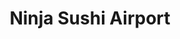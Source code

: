 ---
layout: place
title: Ninja Sushi Airport
permalink: /hawaii/honolulu/ninja-sushi-airport.html
stateAbbr: HI
stateName: Hawaii
cityName: Honolulu
seo:
  type: restaurant
  links: null
place_id: ChIJPX0LcqhvAHwRBW834junYMM
photos:
  - name: >-
      places/ChIJPX0LcqhvAHwRBW834junYMM/photos/AeeoHcKt_Pxn7XrMxZohqrAuR2WlM1MzCI5JTQ4cVHW1CYGlsRte_b7orSnFfsJ2LxKOxnBz5Pwwfv334hFW-IlNB56Ah9qTTt91V21ZCS0dHnqCac4PAqUJYwk0hr_s8VIRJkQunYNJewC_AfJQKIurHgulNqqs32LQvCEwv2h13Eb7wBVTfvqq5QB7HVc6MBSpg9UpOqwTmTA7u7qncasghU2rK_6w3JroldXo99qc33_MamjJ-ajZUajRxgzB1WDkXUaGYIxbejgTZSt7VQT1JMzknotHcePL3Vuyn1V8pfEGYA
    widthPx: 680
    heightPx: 451
    authorAttributions:
      - displayName: Ninja Sushi Airport
        uri: https://maps.google.com/maps/contrib/112696236164025232254
        photoUri: >-
          https://lh3.googleusercontent.com/a-/ALV-UjXkNj7rZBKSmXdYkyxssazoK44vag6TH2HtMy1WLwyqWroGdgtI=s100-p-k-no-mo
    flagContentUri: >-
      https://www.google.com/local/imagery/report/?cb_client=maps_api_places.places_api&image_key=!1e10!2sAF1QipNecrvbVr9JL3PObuFFC2r04FFZAW1KAalr-y7M&hl=en-US
    googleMapsUri: >-
      https://www.google.com/maps/place//data=!3m4!1e2!3m2!1sAF1QipNecrvbVr9JL3PObuFFC2r04FFZAW1KAalr-y7M!2e10!4m2!3m1!1s0x7c006fa8720b7d3d:0xc360a73be2376f05
  - name: >-
      places/ChIJPX0LcqhvAHwRBW834junYMM/photos/AeeoHcJtJtZaYZwkXsQwVXeN_Az87RSRIjd74VYIr6evk7svNDt9EeGd-dZpDLCdomF0XnbuGYeqwmICNO2Nlk5vasXqFxOETvNhWUPuKi0_oHXFNTxMjzPwc5jpGJORMw3ozExaNJr9ez_JCWe1f7tuaZK81-BHmAzyTNGNOvTlGu5yqxnpfAMuFF1ADADbhOh9sZD2h7EtLBqsMjzuP9aMUi73HjY_seY143cIgaQZ1IFn-7uJpvZe5zzOcs607cQuovuyqWFq5l38uM5pJefcrEaWREmJyzqqIzSDNwR0McOFmQ
    widthPx: 1024
    heightPx: 684
    authorAttributions:
      - displayName: Ninja Sushi Airport
        uri: https://maps.google.com/maps/contrib/112696236164025232254
        photoUri: >-
          https://lh3.googleusercontent.com/a-/ALV-UjXkNj7rZBKSmXdYkyxssazoK44vag6TH2HtMy1WLwyqWroGdgtI=s100-p-k-no-mo
    flagContentUri: >-
      https://www.google.com/local/imagery/report/?cb_client=maps_api_places.places_api&image_key=!1e10!2sAF1QipMwyvWwb0-79QtzbCGMEO3GrlCCWbFs6vsb61qj&hl=en-US
    googleMapsUri: >-
      https://www.google.com/maps/place//data=!3m4!1e2!3m2!1sAF1QipMwyvWwb0-79QtzbCGMEO3GrlCCWbFs6vsb61qj!2e10!4m2!3m1!1s0x7c006fa8720b7d3d:0xc360a73be2376f05
  - name: >-
      places/ChIJPX0LcqhvAHwRBW834junYMM/photos/AeeoHcKqgXmcs_Xi6qTLDCAxQ8mEW4z94YE0PLp19fKteNqemWjLsYdiXQ7J2j6i9dpgdG-diKgOAsRPNVBIGmxVed6W1cYLfccrBN1fX4uH8El-zJhTO8ScF7Q_C29ew2nNEFPo7yi-OYBgRCIFLOoaeIUgMUsDfPnxQpFYPUiMPEDA48Tr1L6Zsb2Uzcp10J85O2-9l1fSzLJfYPoc1HWjk-11gKOzPuk0X9xBI3VTXJAzo0TQp9oYm91RBTuefdUqhV4-4NOgQ-2t00hmIUFZjjAz6ppWJhBcwFGDRCZMcHBg4A
    widthPx: 1024
    heightPx: 684
    authorAttributions:
      - displayName: Ninja Sushi Airport
        uri: https://maps.google.com/maps/contrib/112696236164025232254
        photoUri: >-
          https://lh3.googleusercontent.com/a-/ALV-UjXkNj7rZBKSmXdYkyxssazoK44vag6TH2HtMy1WLwyqWroGdgtI=s100-p-k-no-mo
    flagContentUri: >-
      https://www.google.com/local/imagery/report/?cb_client=maps_api_places.places_api&image_key=!1e10!2sAF1QipMYSLNW0_j7jZWbXnjqvFYHSoQheqOAOamWhLV2&hl=en-US
    googleMapsUri: >-
      https://www.google.com/maps/place//data=!3m4!1e2!3m2!1sAF1QipMYSLNW0_j7jZWbXnjqvFYHSoQheqOAOamWhLV2!2e10!4m2!3m1!1s0x7c006fa8720b7d3d:0xc360a73be2376f05
  - name: >-
      places/ChIJPX0LcqhvAHwRBW834junYMM/photos/AeeoHcKf64lRcFeRy6pCs-KPJUlQGqk4hGB2qDnDuED0nQP6QKu4Wpg5WMH-_E7XMul7qUneZp3P4eafVnmxBLrgo4eOrk4VcPP-pZLxCbk_RtQkiMpR8J3CRDMOO8suBhu626Roju2T1X0Wy9S_VQwSgLw3nwARuoLonPAmshVfy-3DC7HqqDKLj3KBOxl3jBgR_UwwrXcWFQMTw6Cw5tFS9EQVZxYxWA8Hzma6nydex6aAintm_Y5WjoQgKlbpipVR5DZnhyxDSR8wsWeA0-_LD7333C2kyvB_pbXwYOAk8IN1Cg
    widthPx: 1024
    heightPx: 684
    authorAttributions:
      - displayName: Ninja Sushi Airport
        uri: https://maps.google.com/maps/contrib/112696236164025232254
        photoUri: >-
          https://lh3.googleusercontent.com/a-/ALV-UjXkNj7rZBKSmXdYkyxssazoK44vag6TH2HtMy1WLwyqWroGdgtI=s100-p-k-no-mo
    flagContentUri: >-
      https://www.google.com/local/imagery/report/?cb_client=maps_api_places.places_api&image_key=!1e10!2sAF1QipPjUWRO4SyKb8MUIFAfSHsOBarOhKWj5ANUKQDN&hl=en-US
    googleMapsUri: >-
      https://www.google.com/maps/place//data=!3m4!1e2!3m2!1sAF1QipPjUWRO4SyKb8MUIFAfSHsOBarOhKWj5ANUKQDN!2e10!4m2!3m1!1s0x7c006fa8720b7d3d:0xc360a73be2376f05
  - name: >-
      places/ChIJPX0LcqhvAHwRBW834junYMM/photos/AeeoHcLJf4kxripAAQm2R2XFfQ99lGJgQZ9Jgw7MqoFDJ0IISvlsrgJ_T48u4tPrIyDSOJ5nDcyOb8ncWsAyCWXnWqCN-cKpgamWLnWblemT7A-Tx9pALemjAThLAokTGE1lcDn_Fjv7uzdQvU8UsZUazJTbfKuG_rcEA_xipgThnyWKrb4S5Sl_HfB4zzbpmPNIWkhKtOT39qsEZ4Kf72V-5YlYgVv8dTgZN1V2xHIjJTvk7zotzj5oE5FFqovz7g0zO2tGZU2qeUyrhozdQYStFhGVVMaq0-tPl5IijiN7nm7_Lw
    widthPx: 367
    heightPx: 417
    authorAttributions:
      - displayName: Ninja Sushi Airport
        uri: https://maps.google.com/maps/contrib/112696236164025232254
        photoUri: >-
          https://lh3.googleusercontent.com/a-/ALV-UjXkNj7rZBKSmXdYkyxssazoK44vag6TH2HtMy1WLwyqWroGdgtI=s100-p-k-no-mo
    flagContentUri: >-
      https://www.google.com/local/imagery/report/?cb_client=maps_api_places.places_api&image_key=!1e10!2sAF1QipPncI-miBTe94ilL-fEVP5tZdVIKKouf_QGQQnw&hl=en-US
    googleMapsUri: >-
      https://www.google.com/maps/place//data=!3m4!1e2!3m2!1sAF1QipPncI-miBTe94ilL-fEVP5tZdVIKKouf_QGQQnw!2e10!4m2!3m1!1s0x7c006fa8720b7d3d:0xc360a73be2376f05
  - name: >-
      places/ChIJPX0LcqhvAHwRBW834junYMM/photos/AeeoHcLgId0nmq6wIqAataVrgiBYZqZgien5xf3HPK2OESOXPMN2hWBeCRXxkt1hN1QYwTZBwR72vVFEKR-37EZJVRktmsTE963ZuAG78rSmgsbOiPqmFn1c8Hv-wODq3Ze08Ch4n8HmZ8WyUWiki66WvDU9JD38y9vqBqzrLqjIQOju89fC_unsm_V10j8_-ty4VkJVHXUMpSztnetei-j2tdk8MhtYQVj5q6hfv9ZihvRWxE9JbqFEjbvDpL4y5T6sKaLm9f5j1hI9TiNhqQI_NbzyGUbIBL6YwbngOA5BvKgvL84_8yYHAC2O33m6JNTCTFSBYy-1okHJJgV9FNwxnauLRQCoIrdmwoVIwS7jbaJVLjBRZzRSaIWcSaapVf0txEY9hq8yv9xuNZXuax9kZ0NIkwzwNib2uV1M6VApjSNK8Ho
    widthPx: 4000
    heightPx: 3000
    authorAttributions:
      - displayName: Melanie M
        uri: https://maps.google.com/maps/contrib/105516001410005767728
        photoUri: >-
          https://lh3.googleusercontent.com/a-/ALV-UjVr5bgoZK779mRbPtKgbau3SKqY4G0IACkpfBBu1s8JysyRqfsO_Q=s100-p-k-no-mo
    flagContentUri: >-
      https://www.google.com/local/imagery/report/?cb_client=maps_api_places.places_api&image_key=!1e10!2sCIHM0ogKEICAgICJvqqPjgE&hl=en-US
    googleMapsUri: >-
      https://www.google.com/maps/place//data=!3m4!1e2!3m2!1sCIHM0ogKEICAgICJvqqPjgE!2e10!4m2!3m1!1s0x7c006fa8720b7d3d:0xc360a73be2376f05
  - name: >-
      places/ChIJPX0LcqhvAHwRBW834junYMM/photos/AeeoHcKyd37DeLt_Wjkb8iP5FRN0xQNXDvcdXWClyDl1ZC_UckKQu8nrm2h_10oUv_PLA6W1ZMopa866YBczZn2uD3_4_rzpHoPGFTWyK7WNSTpweEqy4RZHCD-cBvaf4PAajcNKPNM7aSEtVzkXeZwzCPT8175U4ulH5pXFztB_eJU9UI0cdW-PLxJGfacEJkj09LYp4mDP6RfCHioMHPL0pXB1IK5ElrRPV4w7A0zQQKmb3SQIDKpuaVFyxt7WSOfF5HVoDrBjxs6IlOERvy_zfVVs1Z_spEvtGtMOYVCSg6NlOW6psAzjRwYJFuxeJkc6_TD6fAhlr0Yfg5dMIDv_0hXBBAlLR3YhAE9ChWYPx-qYErlECKaHZCMLtuZ883HyG1fJtC-5OrNwx20oETP4B2u0BwaHsc3lpvVyeSX_74MsEA
    widthPx: 3008
    heightPx: 4000
    authorAttributions:
      - displayName: Ray
        uri: https://maps.google.com/maps/contrib/109180863225458282360
        photoUri: >-
          https://lh3.googleusercontent.com/a-/ALV-UjUEYCjUZ6H5kT91AnTXkhD1FlBm1jRgnfWX7fq2LqluxXmqsIOM=s100-p-k-no-mo
    flagContentUri: >-
      https://www.google.com/local/imagery/report/?cb_client=maps_api_places.places_api&image_key=!1e10!2sCIHM0ogKEICAgIDlzc3DAg&hl=en-US
    googleMapsUri: >-
      https://www.google.com/maps/place//data=!3m4!1e2!3m2!1sCIHM0ogKEICAgIDlzc3DAg!2e10!4m2!3m1!1s0x7c006fa8720b7d3d:0xc360a73be2376f05
  - name: >-
      places/ChIJPX0LcqhvAHwRBW834junYMM/photos/AeeoHcJJXf-KB2RwCmTzKZHSxBT8O3mZFV0RXkyrsZV8Q_reIHXdayEa7PIVtAVz_Yihmyt2H-se-wvYtW-W3OjOmFIjfdAMOzoE5EJK_tJKGDi0OepO7cuU0wDR668V-QmhLouqlgZvQJc-wncYGw8hs06JoPzc4xjuBxYghWGQMH9Ap_-MKuy63Ie2l3XkHS_Ldkol7yl7iylwCx_CLwNQgsEc3fuSDR0w3rd7dVwT8B1Z18CPDgvr5yUWB6q2CTC7TZLYWnXMTI1Ucrjke575Lx1SXHRlA6VMGRlOlWmbDFvSD3FGDy4gQ8S-Fk51w-kFVRkOTk9YYcFYfB53zvCzPLovinQkvOEy4zhRKR32sTpBnsKbtCCSRE9ewP3JpmPlIYYWf_a94mPcsiijHbEH-FCq8zci66tsXqNXauofK6pCsPDG
    widthPx: 4000
    heightPx: 3000
    authorAttributions:
      - displayName: David Ho
        uri: https://maps.google.com/maps/contrib/100193693817388471650
        photoUri: >-
          https://lh3.googleusercontent.com/a-/ALV-UjWn4K01riC5G3ynvGMNzxrPlmdsj9wwRGGGNaat8mvRvAWdbHDD=s100-p-k-no-mo
    flagContentUri: >-
      https://www.google.com/local/imagery/report/?cb_client=maps_api_places.places_api&image_key=!1e10!2sCIHM0ogKEICAgICRgPiG8QE&hl=en-US
    googleMapsUri: >-
      https://www.google.com/maps/place//data=!3m4!1e2!3m2!1sCIHM0ogKEICAgICRgPiG8QE!2e10!4m2!3m1!1s0x7c006fa8720b7d3d:0xc360a73be2376f05
  - name: >-
      places/ChIJPX0LcqhvAHwRBW834junYMM/photos/AeeoHcLOxD1ATlAa4zEYoud6-jyYDjNA_PmDCp52DeHhJ_uZGyAGqvTiDQzPac0qqhZU6EEfSCoqGuXu79-4CwscBeD5l_0KVhgiM-C7eWZhdWK6ONiwpX6sCmHCTvYE1ElcS7Q6wfnYKeoELaBNlCwGB_og6jrtYluTzcXgdBfJtGQBuS2SQG-iaPdJp89BIspwUewEj4aoWOXM09vHrSpniPsFWk6fAMc1MGivOS7cfrtShLqiOwXkic9vweWfKj0nnZFXKwelBv81EeE5YgJ69Sq1-8VBp7PHaCKyDjMH1WeyCP-w098GaZTsJyfRdl6Q86QawSwxJo2ZiD2FjexIyjW_XviNbPPRv7yl4JuN22ObC-o_46TJH_p2f6o5AZpWJvjw0c2foH5jg2IqayeeK93XZ96uGZIySyO7t9xobDJNrg
    widthPx: 3024
    heightPx: 4032
    authorAttributions:
      - displayName: Ikumi
        uri: https://maps.google.com/maps/contrib/118175061403008315816
        photoUri: >-
          https://lh3.googleusercontent.com/a-/ALV-UjVnkh1D43Uku3zTr8qm2qvOLkD6yKdRK5zq3UHWi0C8pnmY4ujP0Q=s100-p-k-no-mo
    flagContentUri: >-
      https://www.google.com/local/imagery/report/?cb_client=maps_api_places.places_api&image_key=!1e10!2sCIHM0ogKEICAgIDEzZnILA&hl=en-US
    googleMapsUri: >-
      https://www.google.com/maps/place//data=!3m4!1e2!3m2!1sCIHM0ogKEICAgIDEzZnILA!2e10!4m2!3m1!1s0x7c006fa8720b7d3d:0xc360a73be2376f05
  - name: >-
      places/ChIJPX0LcqhvAHwRBW834junYMM/photos/AeeoHcJsoPqcOCBxbLkCJk-MHvjaDgvMeVxKdQ3EdMiUu6EwsFIyXyKdeLIdVmdC5TR03LsQNWkbHFnEyhEm1DFqIMtIRnh8B-hml5tgPg3Q2RCdhslHzCqs98JnjWOF3nDo5IIABbWgYTMLHIv7BOo-Yo3SoXdmErvcm3sfEJliSgyCkyg7A3BPICkeicbh-KHS2y4dwlcLFyPlvmXr6lHLyR0qrX2MT-rtxa6AkTPLOHLULbsf8_n2IIwqDzG5_7IlswL1k-9s_T5PcgmuHQ_dmv5OO1Z5kPLcrtn0mdiOdnPqKw
    widthPx: 1024
    heightPx: 684
    authorAttributions:
      - displayName: Ninja Sushi Airport
        uri: https://maps.google.com/maps/contrib/112696236164025232254
        photoUri: >-
          https://lh3.googleusercontent.com/a-/ALV-UjXkNj7rZBKSmXdYkyxssazoK44vag6TH2HtMy1WLwyqWroGdgtI=s100-p-k-no-mo
    flagContentUri: >-
      https://www.google.com/local/imagery/report/?cb_client=maps_api_places.places_api&image_key=!1e10!2sAF1QipMAn4b3xL1UlTQgZDxAxg5deyImbXoDE15OPVsp&hl=en-US
    googleMapsUri: >-
      https://www.google.com/maps/place//data=!3m4!1e2!3m2!1sAF1QipMAn4b3xL1UlTQgZDxAxg5deyImbXoDE15OPVsp!2e10!4m2!3m1!1s0x7c006fa8720b7d3d:0xc360a73be2376f05
address: 550 Paiea St Suite 118, Honolulu, HI 96819, USA
street: 550 Paiea St Suite 118
city: Honolulu
state: HI
zip: '96819'
country: USA
neighborhood: null
latitude: '21.335733'
longitude: '-157.915776'
accessibility_options:
  wheelchairAccessibleParking: true
  wheelchairAccessibleEntrance: true
  wheelchairAccessibleRestroom: true
  wheelchairAccessibleSeating: true
business_status: OPERATIONAL
name: Ninja Sushi Airport
google_maps_links:
  directionsUri: >-
    https://www.google.com/maps/dir//''/data=!4m7!4m6!1m1!4e2!1m2!1m1!1s0x7c006fa8720b7d3d:0xc360a73be2376f05!3e0
  placeUri: https://maps.google.com/?cid=14078436310800363269
  writeAReviewUri: >-
    https://www.google.com/maps/place//data=!4m3!3m2!1s0x7c006fa8720b7d3d:0xc360a73be2376f05!12e1
  reviewsUri: >-
    https://www.google.com/maps/place//data=!4m4!3m3!1s0x7c006fa8720b7d3d:0xc360a73be2376f05!9m1!1b1
  photosUri: >-
    https://www.google.com/maps/place//data=!4m3!3m2!1s0x7c006fa8720b7d3d:0xc360a73be2376f05!10e5
primary_type: Sushi Restaurant
opening_hours:
  regular: null
  current: null
secondary_opening_hours:
  regular:
    weekdayDescriptions: null
    type: null
  current:
    weekdayDescriptions: null
    type: null
phone: null
price_level: null
price_range: null
rating: null
rating_count: 0
website: null
description: >-
  Discover Ninja Sushi in Honolulu, HI$$$Ninja Sushi in Honolulu, HI, stands out
  as a convenient conveyor belt sushi spot ideal for travelers seeking quick and
  fresh Japanese cuisine. Nestled inside the Airport Trade Center, this
  restaurant offers a seamless dining experience with a variety of sushi options
  perfect for on-the-go meals during lunch or dinner. Its accessible features,
  including wheelchair-friendly parking and seating, make it a welcoming choice
  for all visitors looking for easy sushi restaurants near me. The setup
  emphasizes efficiency and flavor, allowing patrons to enjoy top-rated sushi in
  a lively atmosphere that captures the essence of island dining. Whether you're
  craving a light bite or a full meal, this location combines speed and quality
  to enhance your airport stopover.
generative_summary: >-
  Discover Ninja Sushi in Honolulu, HI$$$Ninja Sushi in Honolulu, HI, stands out
  as a convenient conveyor belt sushi spot ideal for travelers seeking quick and
  fresh Japanese cuisine. Nestled inside the Airport Trade Center, this
  restaurant offers a seamless dining experience with a variety of sushi options
  perfect for on-the-go meals during lunch or dinner. Its accessible features,
  including wheelchair-friendly parking and seating, make it a welcoming choice
  for all visitors looking for easy sushi restaurants near me. The setup
  emphasizes efficiency and flavor, allowing patrons to enjoy top-rated sushi in
  a lively atmosphere that captures the essence of island dining. Whether you're
  craving a light bite or a full meal, this location combines speed and quality
  to enhance your airport stopover.
generative_disclosure: Summarized by AI using the Grok-3-Mini model.
reviews: null
review_summary: >-
  What People Are Buzzing About$$$Folks often rave about the straightforward
  vibe at this sushi spot, highlighting the fresh rolls and speedy service that
  make it a go-to for airport layovers. Many appreciate how the conveyor belt
  system adds a fun twist to grabbing bites, with comments frequently noting the
  variety of options that cater to different tastes without any major letdowns.
  While some mention it can get busy during peak times, the overall consensus
  leans positive, praising the convenience for those searching for reliable
  sushi places near me. It's generally seen as a solid pick for families or solo
  diners wanting a hassle-free meal, with the atmosphere keeping things light
  and enjoyable. All in all, this spot earns nods for delivering good value and
  tasty dishes that keep customers coming back for more Japanese favorites.
review_disclosure: Summarized by AI using the Grok-3-Mini model.
parking_options: null
payment_options: null
allow_dogs: null
curbside_pickup: null
delivery: null
dine_in: null
good_for_children: null
good_for_groups: null
good_for_sports: null
live_music: null
menu_for_children: null
outdoor_seating: null
reservable: null
restroom: null
serves_beer: null
serves_breakfast: null
serves_brunch: null
serves_cocktails: null
serves_coffee: null
serves_dinner: null
serves_dessert: null
serves_lunch: null
serves_vegetarian_food: null
serves_wine: null
takeout: null
update_category: pro
places_description: null

---